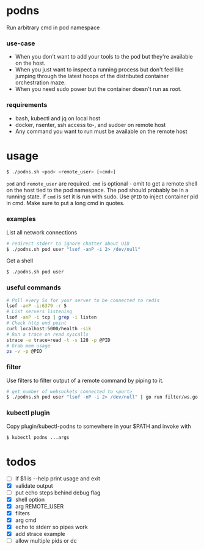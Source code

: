 # podns
Run arbitrary cmd in pod namespace

### use-case
- When you don't want to add your tools to the pod but they're available on the host.
- When you just want to inspect a running process but don't feel like jumping through the latest hoops of the distributed container orchestration maze.
- When you need sudo power but the container doesn't run as root.

### requirements
- bash, kubectl and jq on local host
- docker, nsenter, ssh access to-, and sudoer on remote host
- Any command you want to run must be available on the remote host

# usage

```bash
$ ./podns.sh <pod> <remote_user> [<cmd>]
```

`pod` and `remote_user` are required. `cmd` is optional - omit to get a remote shell on the host tied to the pod namespace. The pod should probably be in a running state. if `cmd` is set it is run with sudo. Use `@PID` to inject container pid in cmd. Make sure to put a long cmd in quotes.

### examples

List all network connections
```bash
# redirect stderr to ignore chatter about UID
$ ./podns.sh pod user "lsof -anP -i 2> /dev/null"
```

Get a shell
```bash
$ ./podns.sh pod user
```

### useful commands

```bash
# Poll every 5s for your server to be connected to redis
lsof -anP -i:6379 -r 5
# List servers listening
lsof -anP -i tcp | grep -i listen
# Check http end point
curl localhost:5000/health -sik
# Run a trace on read syscalls
strace -e trace=read -t -s 128 -p @PID
# Grab mem usage
ps -v -p @PID
```

### filter
Use filters to filter output of a remote command by piping to it.

```bash
# get number of websockets connected to <port>
$ ./podns.sh pod user "lsof -nP -i 2> /dev/null" | go run filter/ws.go <port>
```

### kubectl plugin
Copy plugin/kubectl-podns to somewhere in your $PATH and invoke with

```bash
$ kubectl podns ...args
```

# todos
- [ ] if $1 is --help print usage and exit
- [x] validate output
- [ ] put echo steps behind debug flag
- [x] shell option
- [x] arg REMOTE_USER
- [x] filters
- [x] arg cmd
- [x] echo to stderr so pipes work
- [x] add strace example
- [ ] allow multiple pids or dc
